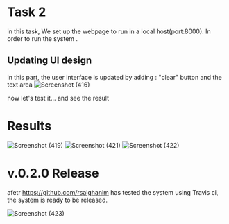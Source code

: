 



# Task 2
in this task, We set up the webpage to run in a local host(port:8000). In order to run the system .

## Updating UI design 
in this part, the user interface is updated by adding : "clear" button and the text area
![Screenshot (416)](https://user-images.githubusercontent.com/103973138/169725982-71b9889d-fef7-45df-a42f-a4391a59dd26.png)

now let's test it...
and see the result 
# Results
![Screenshot (419)](https://user-images.githubusercontent.com/103973138/170168887-ec5487d7-138a-421c-b474-9bf3701a694a.png)
![Screenshot (421)](https://user-images.githubusercontent.com/103973138/170169293-4bf3e759-30e1-4ce8-a968-ed43c20901ce.png)
![Screenshot (422)](https://user-images.githubusercontent.com/103973138/170169470-94d1c011-4e56-4387-aa8e-eb37e56be3d9.png)

# v.0.2.0 Release
afetr https://github.com/rsalghanim has tested the system using Travis ci, the system is ready to be released.


![Screenshot (423)](https://user-images.githubusercontent.com/103973138/170171258-8be7e8cc-e454-4618-8711-68184280723b.png)



